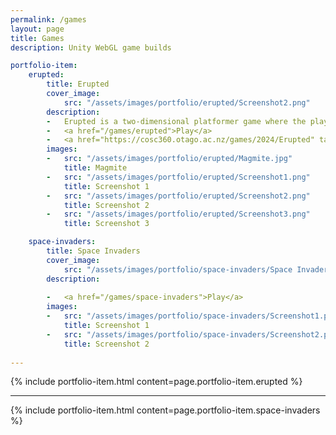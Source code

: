 ```yaml
---
permalink: /games
layout: page
title: Games
description: Unity WebGL game builds

portfolio-item:
    erupted:
        title: Erupted
        cover_image:
            src: "/assets/images/portfolio/erupted/Screenshot2.png"
        description:
        -   Erupted is a two-dimensional platformer game where the player controls Magmite, a lava creature that has just been ejected from its volcanic home by an eruption. The player must return Magmite to the volcano by navigating the levels and destroying obstructions or enemies with it's lava projectiles, but be careful as Magmite only has so much lava.
        -   <a href="/games/erupted">Play</a>
        -   <a href="https://cosc360.otago.ac.nz/games/2024/Erupted" target="_blank">Erupted - COSC360</a>
        images:
        -   src: "/assets/images/portfolio/erupted/Magmite.jpg"
            title: Magmite
        -   src: "/assets/images/portfolio/erupted/Screenshot1.png"
            title: Screenshot 1
        -   src: "/assets/images/portfolio/erupted/Screenshot2.png"
            title: Screenshot 2
        -   src: "/assets/images/portfolio/erupted/Screenshot3.png"
            title: Screenshot 3

    space-invaders:
        title: Space Invaders
        cover_image:
            src: "/assets/images/portfolio/space-invaders/Space Invaders Menu Background.png"
        description:
        
        -   <a href="/games/space-invaders">Play</a>
        images:
        -   src: "/assets/images/portfolio/space-invaders/Screenshot1.png"
            title: Screenshot 1
        -   src: "/assets/images/portfolio/space-invaders/Screenshot2.png"
            title: Screenshot 2
        
---
```


{% include portfolio-item.html content=page.portfolio-item.erupted %}

<hr>

{% include portfolio-item.html content=page.portfolio-item.space-invaders %}